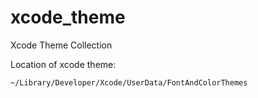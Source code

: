 # xcode_theme
Xcode Theme Collection

Location of xcode theme:
```bash
~/Library/Developer/Xcode/UserData/FontAndColorThemes
```
